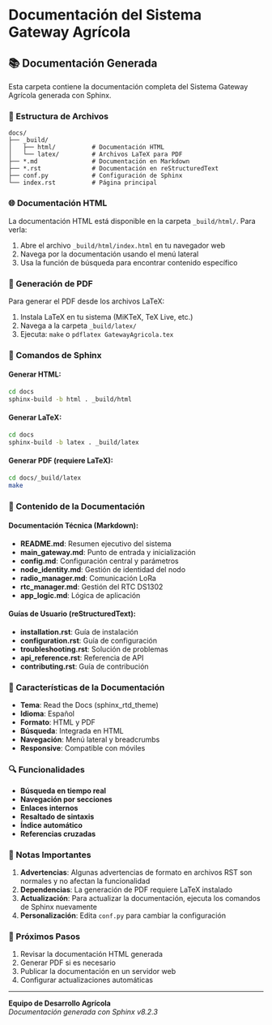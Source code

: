 # Documentación del Sistema Gateway Agrícola

## 📚 Documentación Generada

Esta carpeta contiene la documentación completa del Sistema Gateway Agrícola generada con Sphinx.

### 📁 Estructura de Archivos

```
docs/
├── _build/
│   ├── html/          # Documentación HTML
│   └── latex/         # Archivos LaTeX para PDF
├── *.md               # Documentación en Markdown
├── *.rst              # Documentación en reStructuredText
├── conf.py            # Configuración de Sphinx
└── index.rst          # Página principal
```

### 🌐 Documentación HTML

La documentación HTML está disponible en la carpeta `_build/html/`. Para verla:

1. Abre el archivo `_build/html/index.html` en tu navegador web
2. Navega por la documentación usando el menú lateral
3. Usa la función de búsqueda para encontrar contenido específico

### 📄 Generación de PDF

Para generar el PDF desde los archivos LaTeX:

1. Instala LaTeX en tu sistema (MiKTeX, TeX Live, etc.)
2. Navega a la carpeta `_build/latex/`
3. Ejecuta: `make` o `pdflatex GatewayAgricola.tex`

### 🔧 Comandos de Sphinx

#### Generar HTML:

```bash
cd docs
sphinx-build -b html . _build/html
```

#### Generar LaTeX:

```bash
cd docs
sphinx-build -b latex . _build/latex
```

#### Generar PDF (requiere LaTeX):

```bash
cd docs/_build/latex
make
```

### 📖 Contenido de la Documentación

#### Documentación Técnica (Markdown):

- **README.md**: Resumen ejecutivo del sistema
- **main_gateway.md**: Punto de entrada y inicialización
- **config.md**: Configuración central y parámetros
- **node_identity.md**: Gestión de identidad del nodo
- **radio_manager.md**: Comunicación LoRa
- **rtc_manager.md**: Gestión del RTC DS1302
- **app_logic.md**: Lógica de aplicación

#### Guías de Usuario (reStructuredText):

- **installation.rst**: Guía de instalación
- **configuration.rst**: Guía de configuración
- **troubleshooting.rst**: Solución de problemas
- **api_reference.rst**: Referencia de API
- **contributing.rst**: Guía de contribución

### 🎨 Características de la Documentación

- **Tema**: Read the Docs (sphinx_rtd_theme)
- **Idioma**: Español
- **Formato**: HTML y PDF
- **Búsqueda**: Integrada en HTML
- **Navegación**: Menú lateral y breadcrumbs
- **Responsive**: Compatible con móviles

### 🔍 Funcionalidades

- **Búsqueda en tiempo real**
- **Navegación por secciones**
- **Enlaces internos**
- **Resaltado de sintaxis**
- **Índice automático**
- **Referencias cruzadas**

### 📝 Notas Importantes

1. **Advertencias**: Algunas advertencias de formato en archivos RST son normales y no afectan la funcionalidad
2. **Dependencias**: La generación de PDF requiere LaTeX instalado
3. **Actualización**: Para actualizar la documentación, ejecuta los comandos de Sphinx nuevamente
4. **Personalización**: Edita `conf.py` para cambiar la configuración

### 🚀 Próximos Pasos

1. Revisar la documentación HTML generada
2. Generar PDF si es necesario
3. Publicar la documentación en un servidor web
4. Configurar actualizaciones automáticas

---

**Equipo de Desarrollo Agrícola**  
_Documentación generada con Sphinx v8.2.3_
